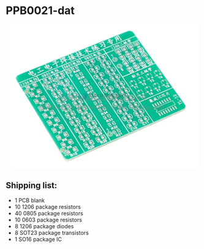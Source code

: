 
# PPB0021-dat

![](2024-10-04-18-00-19.png)

## Shipping list:

- 1 PCB blank
- 10 1206 package resistors
- 40 0805 package resistors
- 10 0603 package resistors
- 8 1206 package diodes
- 8 SOT23 package transistors
- 1 SO16 package IC
